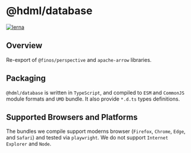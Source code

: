# @hdml/database

[![lerna](https://img.shields.io/badge/maintained%20with-lerna-cc00ff.svg)](https://lerna.js.org/)

## Overview

Re-export of `@finos/perspective` and `apache-arrow` libraries.

## Packaging

`@hdml/database` is written in `TypeScript`, and compiled to `ESM` and `CommonJS` module formats and `UMD` bundle. It also provide `*.d.ts` types definitions.

## Supported Browsers and Platforms

The bundles we compile support moderns browser (`Firefox`, `Chrome`, `Edge`, and `Safari`) and tested via `playwright`. We do not support `Internet Explorer` and `Node`.
